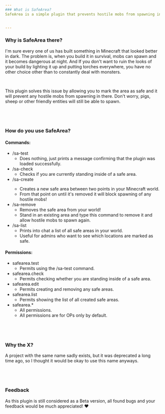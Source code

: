 ```yaml
---
### What is SafeArea?
SafeArea is a simple plugin that prevents hostile mobs from spawning in marked areas.

 
---
```

### Why is SafeArea there?
I'm sure every one of us has built something in Minecraft that looked better in dark. The problem is, when you build it in survival, mobs can spawn and it becomes dangerous at night. And If you don't want to ruin the looks of your build by lighting it up and putting torches everywhere, you have no other choice other than to constantly deal with monsters.

 

This plugin solves this issue by allowing you to mark the area as safe and it will prevent any hostile mobs from spawning in there. Don't worry, pigs, sheep or other friendly entities will still be able to spawn.

 
---
### How do you use SafeArea?
#### Commands:
- /sa-test
    - Does nothing, just prints a message confirming that the plugin was loaded successfully.
- /sa-check
    - Checks if you are currently standing inside of a safe area.
- /sa-create <x1> <y1> <z1> <x2> <y2> <z2>
    - Creates a new safe area between two points in your Minecraft world.
    - From that point on until it's removed it will block spawning of any hostile mobs!
- /sa-remove
    - Removes the safe area from your world!
    - Stand in an existing area and type this command to remove it and allow hostile mobs to spawn again.
- /sa-list
    - Prints into chat a list of all safe areas in your world.
    - Useful for admins who want to see which locations are marked as safe.
#### Permissions:
- safearea.test
    - Permits using the /sa-test command.
- safearea.check
    - Permits checking whether you are standing inside of a safe area.
- safearea.edit
    - Permits creating and removing any safe areas.
- safearea.list
    - Permits showing the list of all created safe areas.
- safearea.*
    - All permissions.
    - All permissions are for OPs only by default.

 
---
### Why the X?
A project with the same name sadly exists, but it was deprecated a long time ago, so I thought it would be okay to use this name anyways.

 
---
### Feedback
As this plugin is still considered as a Beta version, all found bugs and your feedback would be much appreciated! ♥
